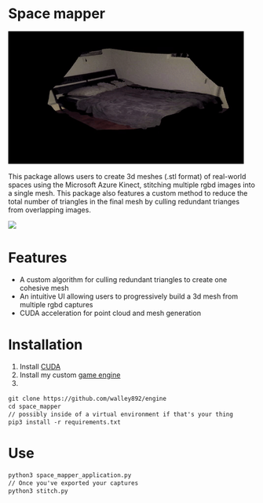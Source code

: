 # Space mapper

![](sample2.gif)

This package allows users to create 3d meshes (.stl format) of real-world spaces using the Microsoft Azure Kinect, stitching multiple rgbd images into a single mesh.
This package also features a custom method to reduce the total number of triangles in the final mesh by culling redundant trianges from overlapping images.

![](sample1.gif)

# Features
* A custom algorithm for culling redundant triangles to create one cohesive mesh
* An intuitive UI allowing users to progressively build a 3d mesh from multiple rgbd captures
* CUDA acceleration for point cloud and mesh generation

# Installation
1. Install [CUDA](https://docs.nvidia.com/cuda/cuda-installation-guide-linux/index.html)
2. Install my custom [game engine](https://github.com/walley892/engine)
3.
```
git clone https://github.com/walley892/engine
cd space_mapper
// possibly inside of a virtual environment if that's your thing
pip3 install -r requirements.txt
```

# Use
```
python3 space_mapper_application.py
// Once you've exported your captures
python3 stitch.py
```
